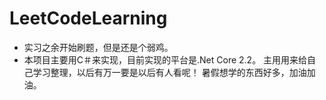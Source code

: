 # LeetCodeLearning

- 实习之余开始刷题，但是还是个弱鸡。<br>
- 本项目主要用C＃来实现，目前实现的平台是.Net Core 2.2。
主用用来给自己学习整理，以后有万一要是以后有人看呢！
暑假想学的东西好多，加油加油。
